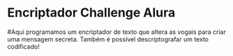 # Encriptador Challenge Alura

#Aqui programamos um encriptador de texto que altera as vogais para criar uma mensagem secreta. Também é possível descriptografar um texto codificado!

